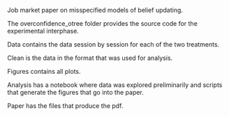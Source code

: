 Job market paper on misspecified models of belief updating.

The overconfidence_otree folder provides the source code for the experimental interphase.

Data contains the data session by session for each of the two treatments.

Clean is the data in the format that was used for analysis.

Figures contains all plots.

Analysis has a notebook where data was explored preliminarily and scripts that generate the figures that go into the paper.

Paper has the files that produce the pdf.
